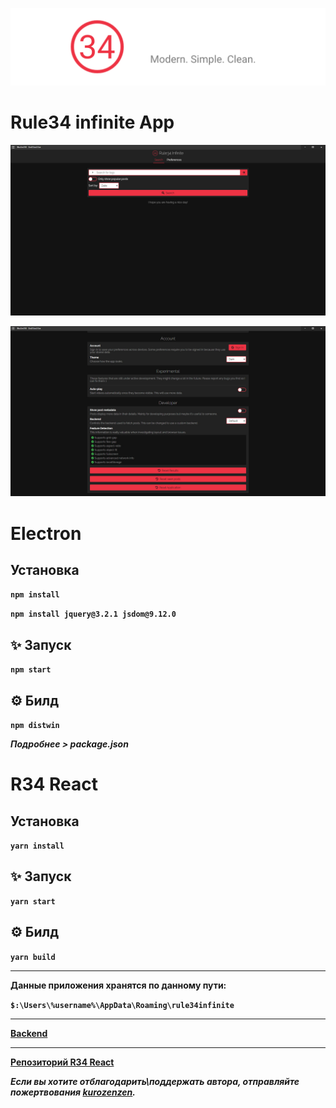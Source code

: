 ![banner](/images/banner.png)

# Rule34 infinite App

![preview](/images/screenshot-0.jpg)

![preview](/images/screenshot-1.jpg)

# Electron

## Установка

**`npm install`**

**`npm install jquery@3.2.1 jsdom@9.12.0`**

## :sparkles: Запуск

**`npm start`**

## :gear: Билд

**`npm distwin`**

**_Подробнее > package.json_**

# R34 React

## Установка

**`yarn install`**

## :sparkles: Запуск

**`yarn start`**

## :gear: Билд

**`yarn build`**

* * *

**Данные приложения хранятся по данному пути:**

**`$:\Users\%username%\AppData\Roaming\rule34infinite`**

* * *

**[Backend](https://github.com/kurozenzen/r34-json-api)**

* * *

**[Репозиторий R34 React](https://github.com/kurozenzen/r34-react)**

**_Если вы хотите отблагодарить\поддержать автора, отправляйте пожертвования [kurozenzen](https://github.com/kurozenzen)._**
